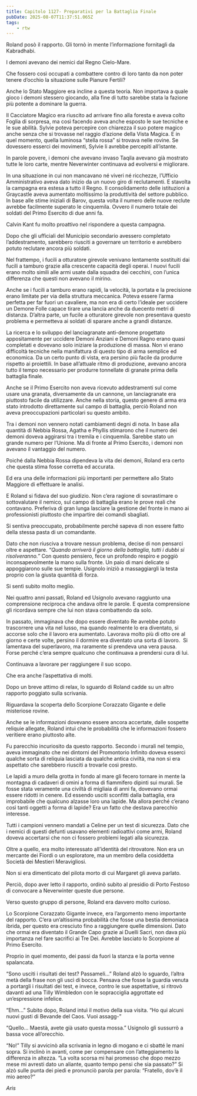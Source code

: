 ```yaml
---
title: Capitolo 1127- Preparativi per la Battaglia Finale
pubDate: 2025-08-07T11:37:51.065Z
tags:
    - rtw
---
```













Roland posò il rapporto. Gli tornò in mente l’informazione fornitagli da Kabradhabi.






I demoni avevano dei nemici dal Regno Cielo-Mare.






Che fossero così occupati a combattere contro di loro tanto da non poter tenere d’occhio la situazione sulle Pianure Fertili?






Anche lo Stato Maggiore era incline a questa teoria. Non importava a quale gioco i demoni stessero giocando, alla fine di tutto sarebbe stata la fazione più potente a dominare la guerra.






Il Cacciatore Magico era riuscito ad arrivare fino alla foresta e aveva colto Foglia di sorpresa, ma così facendo aveva anche esposto le sue tecniche e le sue abilità. Sylvie poteva percepire con chiarezza il suo potere magico anche senza che si trovasse nel raggio d’azione della Vista Magica. E in quel momento, quella luminosa “stella rossa” si trovava nelle rovine. Se dovessero esserci dei movimenti, Sylvie li avrebbe percepiti all’istante.






In parole povere, i demoni che avevano invaso Taqila avevano già mostrato tutte le loro carte, mentre Neverwinter continuava ad evolversi e migliorare.






In una situazione in cui non mancavano né viveri né ricchezze, l’Ufficio Amministrativo aveva dato inizio da un nuovo giro di reclutamenti. E stavolta la campagna era estesa a tutto il Regno. Il consolidamento delle istituzioni a Graycastle aveva aumentato moltissimo la produttività del settore pubblico. In base alle stime iniziali di Barov, questa volta il numero delle nuove reclute avrebbe facilmente superato le cinquemila. Ovvero il numero totale dei soldati del Primo Esercito di due anni fa.






Calvin Kant fu molto proattivo nel rispondere a questa campagna.






Dopo che gli ufficiali del Municipio secondario avessero completato l’addestramento, sarebbero riusciti a governare un territorio e avrebbero potuto reclutare ancora più soldati.






Nel frattempo, i fucili a otturatore girevole venivano lentamente sostituiti dai fucili a tamburo grazie alla crescente capacità degli operai. I nuovi fucili erano molto simili alle armi usate dalla squadra dei cecchini, con l’unica differenza che questi non avevano il mirino.






Anche se i fucili a tamburo erano rapidi, la velocità, la portata e la precisione erano limitate per via della struttura meccanica. Poteva essere l’arma perfetta per far fuori un cavaliere, ma non era di certo l’ideale per uccidere un Demone Folle capace tirare una lancia anche da duecento metri di distanza. D’altra parte, un fucile a otturatore girevole non presentava questo problema e permetteva ai soldati di sparare anche a grandi distanze.






La ricerca e lo sviluppo del lanciagranate anti-demone progettato appositamente per uccidere Demoni Anziani e Demoni Ragno erano quasi completati e dovevano solo iniziare la produzione di massa. Non vi erano difficoltà tecniche nella manifattura di questo tipo di arma semplice ed economica. Da un certo punto di vista, era persino più facile da produrre rispetto ai proiettili. In base all’attuale ritmo di produzione, avevano ancora tutto il tempo necessario per produrre tonnellate di granate prima della battaglia finale.






Anche se il Primo Esercito non aveva ricevuto addestramenti sul come usare una granata, diversamente da un cannone, un lanciagranate era piuttosto facile da utilizzare. Anche nella storia, questo genere di arma era stato introdotto direttamente sul campo di battaglia, perciò Roland non aveva preoccupazioni particolari su questo ambito.






Tra i demoni non vennero notati cambiamenti degni di nota. In base alla quantità di Nebbia Rossa, Agatha e Phyllis stimarono che il numero dei demoni doveva aggirarsi tra i tremila e i cinquemila. Sarebbe stato un grande numero per l’Unione. Ma di fronte al Primo Esercito, i demoni non avevano il vantaggio del numero.






Poiché dalla Nebbia Rossa dipendeva la vita dei demoni, Roland era certo che questa stima fosse corretta ed accurata.






Ed era una delle informazioni più importanti per permettere allo Stato Maggiore di effettuare le analisi.






E Roland si fidava del suo giudizio. Non c’era ragione di sovrastimare o sottovalutare il nemico, sul campo di battaglia erano le prove reali che contavano. Preferiva di gran lunga lasciare la gestione del fronte in mano ai professionisti piuttosto che impartire dei comandi sbagliati.






Si sentiva preoccupato, probabilmente perché sapeva di non essere fatto della stessa pasta di un comandante.






Dato che non riusciva a trovare nessun problema, decise di non pensarci oltre e aspettare. <em>“Quando arriverà il giorno della battaglia, tutti i dubbi si risolveranno.”</em> Con questo pensiero, fece un profondo respiro e poggiò inconsapevolmente la mano sulla fronte. Un paio di mani delicate si appoggiarono sulle sue tempie. Usignolo iniziò a massaggiargli la testa proprio con la giusta quantità di forza.






Si sentì subito molto meglio.






Nei quattro anni passati, Roland ed Usignolo avevano raggiunto una comprensione reciproca che andava oltre le parole. E questa comprensione gli ricordava sempre che lui non stava combattendo da solo.






In passato, immaginava che dopo essere diventato Re avrebbe potuto trascorrere una vita nel lusso, ma quando realmente lo era diventato, si accorse solo che il lavoro era aumentato. Lavorava molto più di otto ore al giorno e certe volte, persino il dormire era diventato una sorta di lavoro. &nbsp;Si lamentava del superlavoro, ma raramente si prendeva una vera pausa. Forse perché c’era sempre qualcuno che continuava a prendersi cura di lui.






Continuava a lavorare per raggiungere il suo scopo.






Che era anche l’aspettativa di molti.






Dopo un breve attimo di relax, lo sguardo di Roland cadde su un altro rapporto poggiato sulla scrivania.






Riguardava la scoperta dello Scorpione Corazzato Gigante e delle misteriose rovine.






Anche se le informazioni dovevano essere ancora accertate, dalle sospette reliquie allegate, Roland intuì che le probabilità che le informazioni fossero veritiere erano piuttosto alte.






Fu parecchio incuriosito da questo rapporto. Secondo i murali nel tempio, aveva immaginato che nei dintorni del Promontorio Infinito doveva esserci qualche sorta di reliquia lasciata da qualche antica civiltà, ma non si era aspettato che sarebbero riusciti a trovarle così presto.






Le lapidi a muro della grotta in fondo al mare gli fecero tornare in mente la montagna di cadaveri di omini a forma di fiammifero dipinti sui murali. Se fosse stata veramente una civiltà di migliaia di anni fa, dovevano ormai essere ridotti in cenere. Ed essendo usciti sconfitti dalla battaglia, era improbabile che qualcuno alzasse loro una lapide. Ma allora perché c’erano così tanti oggetti a forma di lapide? Era un fatto che destava parecchio interesse.






Tutti i campioni vennero mandati a Celine per un test di sicurezza. Dato che i nemici di questi defunti usavano elementi radioattivi come armi, Roland doveva accertarsi che non ci fossero problemi legati alla sicurezza.






Oltre a quello, era molto interessato all’identità del ritrovatore. Non era un mercante dei Fiordi o un esploratore, ma un membro della cosiddetta Società dei Mestieri Meravigliosi.






Non si era dimenticato del pilota morto di cui Margaret gli aveva parlato.






Perciò, dopo aver letto il rapporto, ordinò subito al presidio di Porto Festoso di convocare a Neverwinter queste due persone.






Verso questo gruppo di persone, Roland era davvero molto curioso.






Lo Scorpione Corazzato Gigante invece, era l’argomento meno importante del rapporto. C’era un’altissima probabilità che fosse una bestia demoniaca ibrida, per questo era cresciuto fino a raggiungere quelle dimensioni. Dato che ormai era diventato il Grande Capo grazie ai Duelli Sacri, non dava più importanza nel fare sacrifici ai Tre Dei. Avrebbe lasciato lo Scorpione al Primo Esercito.






Proprio in quel momento, dei passi da fuori la stanza e la porta venne spalancata.






“Sono usciti i risultati dei test? Passameli...” Roland alzò lo sguardo, l’altra metà della frase non gli uscì di bocca. Pensava che fosse la guardia venuta a portargli i risultati dei test, e invece, contro le sue aspettative, si ritrovò davanti ad una Tilly Wimbledon con le sopracciglia aggrottate ed un’espressione infelice.






“Ehm...” Subito dopo, Roland intuì il motivo della sua visita. “Ho qui alcuni nuovi gusti di Bevande del Caos. Vuoi assagg-”






“Quello... Maestà, avete già usato questa mossa.” Usignolo gli sussurrò a bassa voce all’orecchio.






“No!” Tilly si avvicinò alla scrivania in legno di mogano e ci sbatté le mani sopra. Si inclinò in avanti, come per compensare con l’atteggiamento la differenza in altezza. “La volta scorsa mi hai promesso che dopo mezzo mese mi avresti dato un aliante, quanto tempo pensi che sia passato?” Si alzò sulle punta dei piedi e pronunciò parola per parola: “Fratello, dov’è il mio aereo?”






<em>Aris</em>


                                


                                



